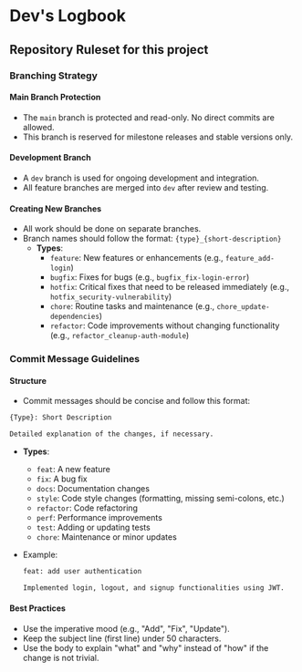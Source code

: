 # Dev's Logbook

## Repository Ruleset for this project

### Branching Strategy

#### Main Branch Protection

- The `main` branch is protected and read-only. No direct commits are allowed.
- This branch is reserved for milestone releases and stable versions only.

#### Development Branch

- A `dev` branch is used for ongoing development and integration.
- All feature branches are merged into `dev` after review and testing.

#### Creating New Branches

- All work should be done on separate branches.
- Branch names should follow the format: `{type}_{short-description}`
  - **Types**:
    - `feature`: New features or enhancements (e.g., `feature_add-login`)
    - `bugfix`: Fixes for bugs (e.g., `bugfix_fix-login-error`)
    - `hotfix`: Critical fixes that need to be released immediately (e.g., `hotfix_security-vulnerability`)
    - `chore`: Routine tasks and maintenance (e.g., `chore_update-dependencies`)
    - `refactor`: Code improvements without changing functionality (e.g., `refactor_cleanup-auth-module`)

### Commit Message Guidelines

#### Structure

- Commit messages should be concise and follow this format:

```txt
{Type}: Short Description

Detailed explanation of the changes, if necessary.
```

- **Types**:
  - `feat`: A new feature
  - `fix`: A bug fix
  - `docs`: Documentation changes
  - `style`: Code style changes (formatting, missing semi-colons, etc.)
  - `refactor`: Code refactoring
  - `perf`: Performance improvements
  - `test`: Adding or updating tests
  - `chore`: Maintenance or minor updates
- Example:

  ```txt
  feat: add user authentication

  Implemented login, logout, and signup functionalities using JWT.
  ```

#### Best Practices

- Use the imperative mood (e.g., "Add", "Fix", "Update").
- Keep the subject line (first line) under 50 characters.
- Use the body to explain "what" and "why" instead of "how" if the change is not trivial.
